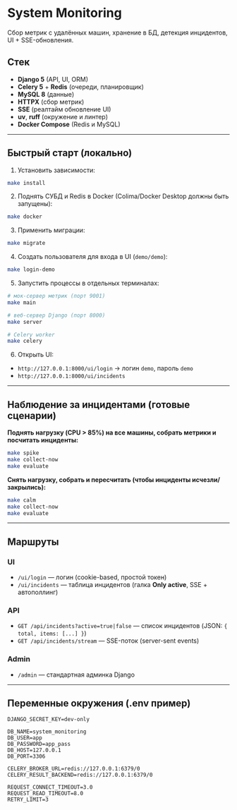 # System Monitoring

Сбор метрик с удалённых машин, хранение в БД, детекция инцидентов, UI + SSE-обновления.

## Стек

- **Django 5** (API, UI, ORM)
- **Celery 5** + **Redis** (очереди, планировщик)
- **MySQL 8** (данные)
- **HTTPX** (сбор метрик)
- **SSE** (реалтайм обновление UI)
- **uv**, **ruff** (окружение и линтер)
- **Docker Compose** (Redis и MySQL)

---

## Быстрый старт (локально)

1. Установить зависимости:

```bash
make install
```

2. Поднять СУБД и Redis в Docker (Colima/Docker Desktop должны быть запущены):

```bash
make docker
```

3. Применить миграции:

```bash
make migrate
```

4. Создать пользователя для входа в UI (`demo/demo`):

```bash
make login-demo
```

5. Запустить процессы в отдельных терминалах:

```bash
# мок-сервер метрик (порт 9001)
make main

# веб-сервер Django (порт 8000)
make server

# Celery worker
make celery
```

6. Открыть UI:

- `http://127.0.0.1:8000/ui/login` → логин `demo`, пароль `demo`
- `http://127.0.0.1:8000/ui/incidents`

---

## Наблюдение за инцидентами (готовые сценарии)

**Поднять нагрузку (CPU > 85%) на все машины, собрать метрики и посчитать инциденты:**

```bash
make spike
make collect-now
make evaluate
```

**Снять нагрузку, собрать и пересчитать (чтобы инциденты исчезли/закрылись):**

```bash
make calm
make collect-now
make evaluate
```

---

## Маршруты

### UI

- `/ui/login` — логин (cookie-based, простой токен)
- `/ui/incidents` — таблица инцидентов (галка **Only active**, SSE + автополлинг)

### API

- `GET /api/incidents?active=true|false` — список инцидентов (JSON: `{ total, items: [...] }`)
- `GET /api/incidents/stream` — SSE-поток (server-sent events)

### Admin

- `/admin` — стандартная админка Django

---

## Переменные окружения (.env пример)

```dotenv
DJANGO_SECRET_KEY=dev-only

DB_NAME=system_monitoring
DB_USER=app
DB_PASSWORD=app_pass
DB_HOST=127.0.0.1
DB_PORT=3306

CELERY_BROKER_URL=redis://127.0.0.1:6379/0
CELERY_RESULT_BACKEND=redis://127.0.0.1:6379/0

REQUEST_CONNECT_TIMEOUT=3.0
REQUEST_READ_TIMEOUT=8.0
RETRY_LIMIT=3
```
